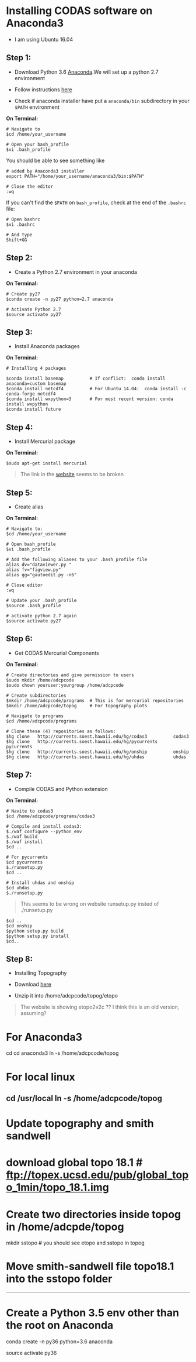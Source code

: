 # Installing CODAS software on Anaconda3
- I am using Ubuntu 16.04


## Step 1:
- Download Python 3.6 [Anaconda](https://www.anaconda.com/download/#linux).We will set up a python 2.7 environment

- Follow instructions [here]( https://docs.anaconda.com/anaconda/install/linux)

- Check if anaconda installer have put a ``anaconda/bin`` subdirectory in your ``$PATH`` environment

**On Terminal:**
```
# Navigate to
$cd /home/your_username  

# Open your bash_profile
$vi .bash_profile
```
You should be able to see something like
```
# added by Anaconda3 installer
export PATH="/home/your_username/anaconda3/bin:$PATH"

# Close the editor
:wq
```

If you can't find the ``$PATH`` on ``bash_profile``, check at the end of the ``.bashrc`` file:

```
# Open bashrc
$vi .bashrc

# And type
Shift+GG
```

## Step 2:
- Create a Python 2.7 environment in your anaconda

**On Terminal:**
```
# Create py27
$conda create -n py27 python=2.7 anaconda

# Activate Python 2.7
$source activate py27
```

## Step 3:
- Install Anaconda packages 

**On Terminal:**
```
# Installing 4 packages

$conda install basemap          # If conflict:  conda install anaconda=custom basemap 
$conda install netcdf4          # For Ubuntu 14.04:  conda install -c conda-forge netcdf4   
$conda install wxpython=3       # For most recent version: conda install wxpython
$conda install future
```
## Step 4:

- Install Mercurial package 

**On Terminal:**
```
$sudo apt-get install mercurial
```
> The link in the [website]( https://currents.soest.hawaii.edu/docs/adcp_doc/codas_setup/anaconda_install/index.html) seems to be broken


## Step 5:

- Create alias

**On Terminal:**
```
# Navigate to:
$cd /home/your_username

# Open bash_profile
$vi .bash_profile

# Add the following aliases to your .bash_profile file
alias dv="dataviewer.py "
alias fv="figview.py"
alias gg="gautoedit.py -n6"

# Close editor
:wq

# Update your .bash_profile
$source .bash_profile

# activate python 2.7 again
$source activate py27 
```

## Step 6:
- Get CODAS Mercurial Components

**On Terminal:**
```
# Create directories and give permission to users
$sudo mkdir /home/adcpcode
$sudo chown youruser:yourgroup /home/adcpcode

# Create subdirectories
$mkdir /home/adcpcode/programs  # This is for mercurial repositories
$mkdir /home/adcpcode/topog     # For topography plots 

# Navigate to programs
$cd /home/adcpcode/programs

# Clone these (4) repositories as follows:
$hg clone   http://currents.soest.hawaii.edu/hg/codas3          codas3
$hg clone   http://currents.soest.hawaii.edu/hg/pycurrents      pycurrents
$hg clone   http://currents.soest.hawaii.edu/hg/onship          onship
$hg clone   http://currents.soest.hawaii.edu/hg/uhdas           uhdas
```

## Step 7:
- Compile CODAS and Python extension

**On Terminal:**
```
# Navite to codas3
$cd /home/adcpcode/programs/codas3

# Compile and install codas3:
$./waf configure --python_env
$./waf build
$./waf install
$cd ..

# For pycurrents
$cd pycurrents
$./runsetup.py
$cd ..

# Install uhdas and onship
$cd uhdas 
$./runsetup.py    
```
> This seems to be wrong on website runsetup.py insted of ./runsetup.py

```
$cd ..
$cd onship
$python setup.py build
$python setup.py install
$cd..
```

## Step 8:
- Installing Topography

- Download [here](ftp://currents.soest.hawaii.edu/pub/outgoing/etopo1_for_pycurrents.zip)

- Unzip it into /home/adcpcode/topog/etopo

> The website is showing etopo2v2c ?? I think this is an old version, assuming?



# For Anaconda3
cd
cd anaconda3
ln -s /home/adcpcode/topog 

# For local linux
cd /usr/local
ln -s /home/adcpcode/topog
------------------------------------------------
# Update topography and smith sandwell
# download global topo 18.1 # ftp://topex.ucsd.edu/pub/global_topo_1min/topo_18.1.img 
# Create two directories inside topog in /home/adcpde/topog
mkdir sstopo # you should see etopo and sstopo in topog

# Move smith-sandwell file topo18.1 into the sstopo folder


--------------------------------------------- 
# Create a Python 3.5 env other than the root on Anaconda
conda create -n py36 python=3.6 anaconda

source activate py36
